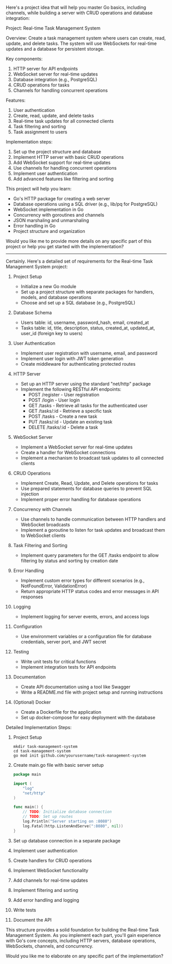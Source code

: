 Here's a project idea that will help you master Go basics, including channels, while building a server with CRUD operations and database integration:

Project: Real-time Task Management System

Overview:
Create a task management system where users can create, read, update, and delete tasks. The system will use WebSockets for real-time updates and a database for persistent storage.

Key components:

1. HTTP server for API endpoints
2. WebSocket server for real-time updates
3. Database integration (e.g., PostgreSQL)
4. CRUD operations for tasks
5. Channels for handling concurrent operations

Features:

1. User authentication
2. Create, read, update, and delete tasks
3. Real-time task updates for all connected clients
4. Task filtering and sorting
5. Task assignment to users

Implementation steps:

1. Set up the project structure and database
2. Implement HTTP server with basic CRUD operations
3. Add WebSocket support for real-time updates
4. Use channels for handling concurrent operations
5. Implement user authentication
6. Add advanced features like filtering and sorting

This project will help you learn:

- Go's HTTP package for creating a web server
- Database operations using a SQL driver (e.g., lib/pq for PostgreSQL)
- WebSocket implementation in Go
- Concurrency with goroutines and channels
- JSON marshaling and unmarshaling
- Error handling in Go
- Project structure and organization

Would you like me to provide more details on any specific part of this project or help you get started with the implementation?


-------------------------------------------------------------

Certainly. Here's a detailed set of requirements for the Real-time Task Management System project:

1. Project Setup
   - Initialize a new Go module
   - Set up a project structure with separate packages for handlers, models, and database operations
   - Choose and set up a SQL database (e.g., PostgreSQL)

2. Database Schema
   - Users table: id, username, password_hash, email, created_at
   - Tasks table: id, title, description, status, created_at, updated_at, user_id (foreign key to users)

3. User Authentication
   - Implement user registration with username, email, and password
   - Implement user login with JWT token generation
   - Create middleware for authenticating protected routes

4. HTTP Server
   - Set up an HTTP server using the standard "net/http" package
   - Implement the following RESTful API endpoints:
     - POST /register - User registration
     - POST /login - User login
     - GET /tasks - Retrieve all tasks for the authenticated user
     - GET /tasks/:id - Retrieve a specific task
     - POST /tasks - Create a new task
     - PUT /tasks/:id - Update an existing task
     - DELETE /tasks/:id - Delete a task

5. WebSocket Server
   - Implement a WebSocket server for real-time updates
   - Create a handler for WebSocket connections
   - Implement a mechanism to broadcast task updates to all connected clients

6. CRUD Operations
   - Implement Create, Read, Update, and Delete operations for tasks
   - Use prepared statements for database queries to prevent SQL injection
   - Implement proper error handling for database operations

7. Concurrency with Channels
   - Use channels to handle communication between HTTP handlers and WebSocket broadcasts
   - Implement a goroutine to listen for task updates and broadcast them to WebSocket clients

8. Task Filtering and Sorting
   - Implement query parameters for the GET /tasks endpoint to allow filtering by status and sorting by creation date

9. Error Handling
   - Implement custom error types for different scenarios (e.g., NotFoundError, ValidationError)
   - Return appropriate HTTP status codes and error messages in API responses

10. Logging
    - Implement logging for server events, errors, and access logs

11. Configuration
    - Use environment variables or a configuration file for database credentials, server port, and JWT secret

12. Testing
    - Write unit tests for critical functions
    - Implement integration tests for API endpoints

13. Documentation
    - Create API documentation using a tool like Swagger
    - Write a README.md file with project setup and running instructions

14. (Optional) Docker
    - Create a Dockerfile for the application
    - Set up docker-compose for easy deployment with the database

Detailed Implementation Steps:

1. Project Setup
   ```
   mkdir task-management-system
   cd task-management-system
   go mod init github.com/yourusername/task-management-system
   ```

2. Create main.go file with basic server setup
   ```go
   package main

   import (
       "log"
       "net/http"
   )

   func main() {
       // TODO: Initialize database connection
       // TODO: Set up routes
       log.Println("Server starting on :8080")
       log.Fatal(http.ListenAndServe(":8080", nil))
   }
   ```

3. Set up database connection in a separate package

4. Implement user authentication

5. Create handlers for CRUD operations

6. Implement WebSocket functionality

7. Add channels for real-time updates

8. Implement filtering and sorting

9. Add error handling and logging

10. Write tests

11. Document the API

This structure provides a solid foundation for building the Real-time Task Management System. As you implement each part, you'll gain experience with Go's core concepts, including HTTP servers, database operations, WebSockets, channels, and concurrency.

Would you like me to elaborate on any specific part of the implementation?